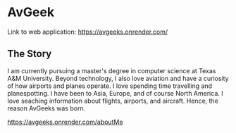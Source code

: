 # AvGeek

Link to web application: https://avgeeks.onrender.com/

## The Story

I am currently pursuing a master's degree in computer science at Texas A&M University. Beyond technology, I also love aviation and have a curiosity of how airports and planes operate. I love spending time travelling and planespotting. I have been to Asia, Europe, and of course North America. I love seaching information about flights, airports, and aircraft. Hence, the reason AvGeeks was born.

https://avgeeks.onrender.com/aboutMe
